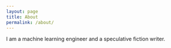 ```yaml
---
layout: page
title: About
permalink: /about/
---
```


I am a machine learning engineer and a speculative fiction writer.